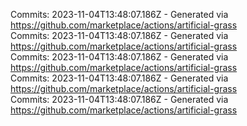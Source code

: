 Commits: 2023-11-04T13:48:07.186Z - Generated via https://github.com/marketplace/actions/artificial-grass
<br>
Commits: 2023-11-04T13:48:07.186Z - Generated via https://github.com/marketplace/actions/artificial-grass
<br>
Commits: 2023-11-04T13:48:07.186Z - Generated via https://github.com/marketplace/actions/artificial-grass
<br>
Commits: 2023-11-04T13:48:07.186Z - Generated via https://github.com/marketplace/actions/artificial-grass
<br>
Commits: 2023-11-04T13:48:07.186Z - Generated via https://github.com/marketplace/actions/artificial-grass
<br>
